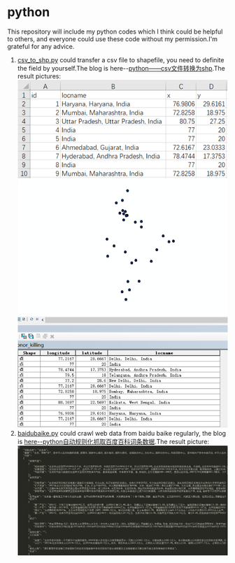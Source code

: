 # python
This repository will include my python codes which I think could be helpful to others, and everyone could use these code without my permission.I'm grateful for any advice.
1. [csv_to_shp.py](https://github.com/qingmm/python/blob/master/csv_to_shp.py) could transfer a csv file to shapefile, you need to definite the field by yourself.The blog is here--[python——csv文件转换为shp](https://blog.csdn.net/qq_23926575/article/details/82316965).The result pictures:
![csv file](https://github.com/qingmm/python/blob/master/pictures/csv.jpg)
![result: shpfile](https://github.com/qingmm/python/blob/master/pictures/csv_to_shp.png)
2. [baidubaike.py](https://github.com/qingmm/python/blob/master/crawler/baidubaike.py) could crawl web data from baidu baike regularly, the blog is [here--python自动规则化抓取百度百科词条数据](https://blog.csdn.net/qq_23926575/article/details/82317403).The result picture:
![百科词条数据](https://github.com/qingmm/python/blob/master/pictures/%E7%99%BE%E7%A7%91%E8%AF%8D%E6%9D%A1%E6%95%B0%E6%8D%AE.png)
